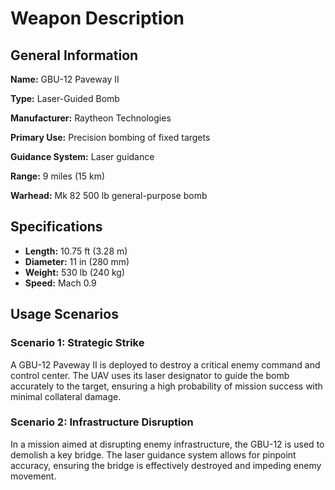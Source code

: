 # Weapon Description

## General Information

**Name:** GBU-12 Paveway II

**Type:** Laser-Guided Bomb

**Manufacturer:** Raytheon Technologies

**Primary Use:** Precision bombing of fixed targets

**Guidance System:** Laser guidance

**Range:** 9 miles (15 km)

**Warhead:** Mk 82 500 lb general-purpose bomb

## Specifications

- **Length:** 10.75 ft (3.28 m)
- **Diameter:** 11 in (280 mm)
- **Weight:** 530 lb (240 kg)
- **Speed:** Mach 0.9

## Usage Scenarios

### Scenario 1: Strategic Strike

A GBU-12 Paveway II is deployed to destroy a critical enemy command and control center. The UAV uses its laser designator to guide the bomb accurately to the target, ensuring a high probability of mission success with minimal collateral damage.

### Scenario 2: Infrastructure Disruption

In a mission aimed at disrupting enemy infrastructure, the GBU-12 is used to demolish a key bridge. The laser guidance system allows for pinpoint accuracy, ensuring the bridge is effectively destroyed and impeding enemy movement.
